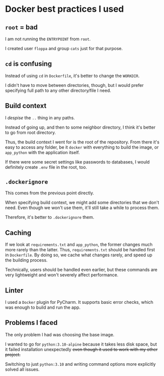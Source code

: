 # Docker best practices I used

## `root` = bad

I am not running the `ENTRYPOINT` from `root`.

I created user `floppa` and group `cats` just for that purpose.

## `cd` is confusing

Instead of using `cd` in `Dockerfile`, it's better to change the `WORKDIR`.

I didn't have to move between directories, though,
but I would prefer specifying full path to any other directory/file I need.

## Build context

I _despise_ the `..` thing in any paths.

Instead of going up, and then to some neighbor directory,
I think it's better to go from root directory.

Thus, the build context I went for is the root of the repository.
From there it's easy to access any folder, be it `docker` with everything to build the image,
or `app_python` with the application itself.

If there were some secret settings like passwords to databases,
I would definitely create `.env` file in the root, too.

## `.dockerignore`

This comes from the previous point directly.

When specifying build context, we might add some directories that we don't need.
Even though we won't use them, it'll still take a while to process them.

Therefore, it's better to `.dockerignore` them.

## Caching

If we look at `requirements.txt` and `app_python`,
the former changes much more rarely than the latter.
Thus, `requirements.txt` should be handled first in `Dockerfile`.
By doing so, we cache what changes rarely, and speed up the building process.

Technically, users should be handled even earlier,
but these commands are very lightweight and won't severely affect performance.

## Linter

I used a `Docker` plugin for PyCharm. It supports basic error checks, which was enough to build and run the app.

## Problems I faced

The only problem I had was choosing the base image.

I wanted to go for `python:3.10-alpine` because it takes less disk space,
but it failed installation unexpectedly ~~even though it used to work with my other project.~~

Switching to just `python:3.10` and writing command options more explicitly solved all issues.
